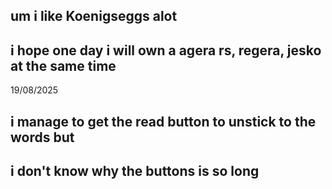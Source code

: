 ## um i like Koenigseggs alot 
## i hope one day i will own a agera rs, regera, jesko at the same time

19/08/2025
## i manage to get the read button to unstick to the words but
## i don't know why the buttons is so long